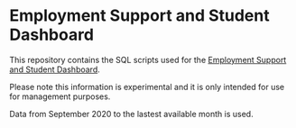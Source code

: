 # Employment Support and Student Dashboard
This repository contains the SQL scripts used for the [Employment Support and Student Dashboard](https://future.nhs.uk/NHSTalkingTherapies/view?objectID=42587056).

Please note this information is experimental and it is only intended for use for management purposes.

Data from September 2020 to the lastest available month is used.

